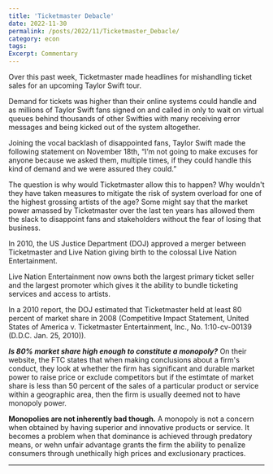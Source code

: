 ```yaml
---
title: 'Ticketmaster Debacle'
date: 2022-11-30
permalink: /posts/2022/11/Ticketmaster_Debacle/
category: econ
tags:
Excerpt: Commentary
---
```


Over this past week, Ticketmaster made headlines for mishandling ticket sales for an upcoming Taylor Swift tour. 

Demand for tickets was higher than their online systems could handle and as millions of Taylor Swift fans signed on and called in only to wait on virtual queues behind thousands of other Swifties with many receiving error messages and being kicked out of the system altogether. 

Joining the vocal backlash of disappointed fans, Taylor Swift made the following  statement on November 18th, “I’m not going to make excuses for anyone because we asked them, multiple times, if they could handle this kind of demand and we were assured they could.”

The question is why would Ticketmaster allow this to happen? Why wouldn't they have taken measures to mitigate the risk of system overload for one of the highest grossing artists of the age? Some might say that the market power amassed by Ticketmaster over the last ten years has allowed them the slack to disappoint fans and stakeholders without the fear of losing that business.  

In 2010, the US Justice Department (DOJ) approved a merger between Ticketmaster and Live Nation giving birth to the colossal Live Nation Entertainment. 

Live Nation Entertainment now owns both the largest primary ticket seller and the largest promoter which gives it the ability to bundle ticketing services and access to artists. 

In a 2010 report, the DOJ  estimated that Ticketmaster held at least 80 percent of market share in 2008 (Competitive Impact Statement, United States of America v. Ticketmaster Entertainment, Inc., No. 1:10-cv-00139 (D.D.C. Jan. 25, 2010)). 

***Is 80% market share high enough to constitute a monopoly?***
On their website, the FTC states that when making conclusions about a firm's conduct, they look at whether the firm has significant and durable market power to raise price or exclude competitors but if the estimtate of market share is less than 50 percent of the sales of a particular product or service within a geographic area, then the firm is usually deemed not to have monopoly power. 

**Monopolies are not inherently bad though.**
A monopoly is not a concern when obtained by having superior and innovative products or service. It becomes a problem when that dominance is achieved through predatory means, or wehn unfair advantage grants the firm the ability to penalize consumers through unethically high prices and exclusionary practices.  


------